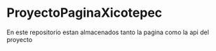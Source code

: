 # ProyectoPaginaXicotepec
En este repositorio estan almacenados tanto la pagina como la api del proyecto
